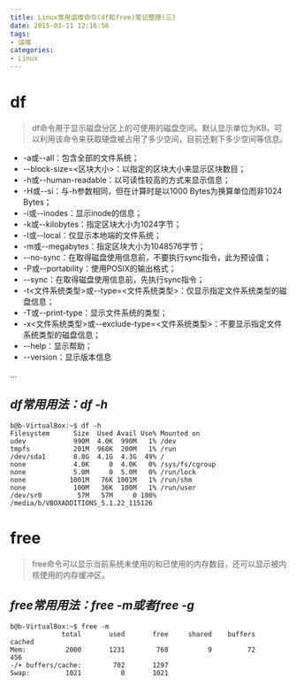 ```yaml
---
title: Linux常用运维命令(df和free)笔记整理(三)
date: 2015-03-11 12:16:56
tags: 
- 运维
categories:
- Linux
---
```


# **df**

>df命令用于显示磁盘分区上的可使用的磁盘空间。默认显示单位为KB。可以利用该命令来获取硬盘被占用了多少空间，目前还剩下多少空间等信息。

- -a或--all：包含全部的文件系统；
- --block-size=<区块大小>：以指定的区块大小来显示区块数目；
- -h或--human-readable：以可读性较高的方式来显示信息；
- -H或--si：与-h参数相同，但在计算时是以1000 Bytes为换算单位而非1024 Bytes；
- -i或--inodes：显示inode的信息；
- -k或--kilobytes：指定区块大小为1024字节；
- -l或--local：仅显示本地端的文件系统；
- -m或--megabytes：指定区块大小为1048576字节；
- --no-sync：在取得磁盘使用信息前，不要执行sync指令，此为预设值；
- -P或--portability：使用POSIX的输出格式；
- --sync：在取得磁盘使用信息前，先执行sync指令；
- -t<文件系统类型>或--type=<文件系统类型>：仅显示指定文件系统类型的磁盘信息；
- -T或--print-type：显示文件系统的类型；
- -x<文件系统类型>或--exclude-type=<文件系统类型>：不要显示指定文件系统类型的磁盘信息；
- --help：显示帮助；
- --version：显示版本信息

... <!-- more -->

## *df常用用法：df -h*
```
b@b-VirtualBox:~$ df -h
Filesystem      Size  Used Avail Use% Mounted on
udev            990M  4.0K  990M   1% /dev
tmpfs           201M  968K  200M   1% /run
/dev/sda1       8.8G  4.1G  4.3G  49% /
none            4.0K     0  4.0K   0% /sys/fs/cgroup
none            5.0M     0  5.0M   0% /run/lock
none           1001M   76K 1001M   1% /run/shm
none            100M   36K  100M   1% /run/user
/dev/sr0         57M   57M     0 100% /media/b/VBOXADDITIONS_5.1.22_115126
```

# **free**

>free命令可以显示当前系统未使用的和已使用的内存数目，还可以显示被内核使用的内存缓冲区。

## *free常用用法：free -m或者free -g*
```
b@b-VirtualBox:~$ free -m
             total       used       free     shared    buffers     cached
Mem:          2000       1231        768          9         72        456
-/+ buffers/cache:        702       1297
Swap:         1021          0       1021
```

